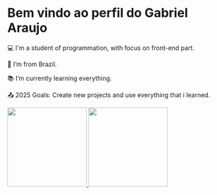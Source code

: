 # Bem vindo ao perfil do Gabriel Araujo

:computer: I'm a student of programmation, with focus on front-end part.

:house_with_garden: I’m from Brazil.

:books: I’m currently learning everything.

:outbox_tray: 2025 Goals: Create new projects and use everything that i learned.

<div>
<a href="https://github.com/araujoo051">
<img loading="lazy" height="180em" src="https://github-readme-stats.vercel.app/api/top-langs/?username=araujoo051&layout=compact&langs_count=7&theme=dracula"/>
<img loading="lazy" height="180em" src="https://github-readme-stats.vercel.app/api?username=araujoo051&show_icons=true&theme=dracula&include_all_commits=true&count_private=true"/>
</div>
